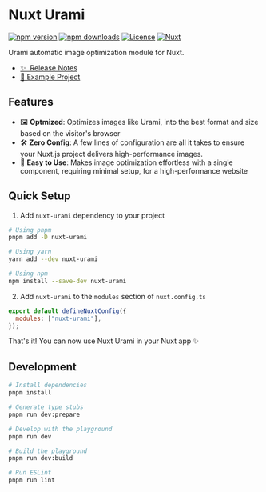 # Nuxt Urami

[![npm version][npm-version-src]][npm-version-href]
[![npm downloads][npm-downloads-src]][npm-downloads-href]
[![License][license-src]][license-href]
[![Nuxt][nuxt-src]][nuxt-href]

Urami automatic image optimization module for Nuxt.

- [✨ &nbsp;Release Notes](/CHANGELOG.md)
- [🛝 Example Project](https://github.com/runyasak/nuxt-urami-playground)

## Features

<!-- Highlight some of the features your module provide here -->

- 🖼️ **Optmized**:
  Optimizes images like Urami, into the best format and size based on the visitor's browser
- 🛠 **Zero Config**:
  A few lines of configuration are all it takes to ensure your Nuxt.js project delivers high-performance images.
- 🚀 **Easy to Use**:
  Makes image optimization effortless with a single component, requiring minimal setup, for a high-performance website

## Quick Setup

1. Add `nuxt-urami` dependency to your project

```bash
# Using pnpm
pnpm add -D nuxt-urami

# Using yarn
yarn add --dev nuxt-urami

# Using npm
npm install --save-dev nuxt-urami
```

2. Add `nuxt-urami` to the `modules` section of `nuxt.config.ts`

```js
export default defineNuxtConfig({
  modules: ["nuxt-urami"],
});
```

That's it! You can now use Nuxt Urami in your Nuxt app ✨

## Development

```bash
# Install dependencies
pnpm install

# Generate type stubs
pnpm run dev:prepare

# Develop with the playground
pnpm run dev

# Build the playground
pnpm run dev:build

# Run ESLint
pnpm run lint
```

<!-- Badges -->

[npm-version-src]: https://img.shields.io/npm/v/nuxt-urami/latest.svg?style=flat&colorA=18181B&colorB=28CF8D
[npm-version-href]: https://npmjs.com/package/nuxt-urami
[npm-downloads-src]: https://img.shields.io/npm/dm/nuxt-urami.svg?style=flat&colorA=18181B&colorB=28CF8D
[npm-downloads-href]: https://npmjs.com/package/nuxt-urami
[license-src]: https://img.shields.io/npm/l/nuxt-urami.svg?style=flat&colorA=18181B&colorB=28CF8D
[license-href]: https://npmjs.com/package/nuxt-urami
[nuxt-src]: https://img.shields.io/badge/Nuxt-18181B?logo=nuxt.js
[nuxt-href]: https://nuxt.com
